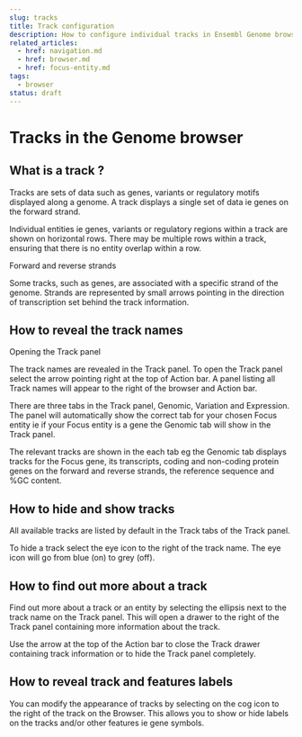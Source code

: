 ```yaml
---
slug: tracks
title: Track configuration
description: How to configure individual tracks in Ensembl Genome browser
related_articles:
  - href: navigation.md
  - href: browser.md
  - href: focus-entity.md
tags:
  - browser
status: draft
---
```


# Tracks in the Genome browser

## What is a track ? 

Tracks are sets of data such as genes, variants or regulatory motifs displayed along a genome. A track displays a single set of data ie genes on the forward strand.

Individual entities ie genes, variants or regulatory regions within a track are shown on horizontal rows. There may be multiple rows within a track, ensuring that there is no entity overlap within a row. 

Forward and reverse strands

Some tracks, such as genes, are associated with a specific strand of the genome. Strands are represented by small arrows pointing in the direction of transcription set behind the track information. 

## How to reveal the track names

Opening the Track panel

The track names are revealed in the Track panel. To open the Track panel select the arrow pointing right at the top of Action bar. A panel listing all Track names will appear to the right of the browser and Action bar. 

There are three tabs in the Track panel, Genomic, Variation and Expression. The panel will automatically show the correct tab for your chosen Focus entity ie if your Focus entity is a gene the Genomic tab will show in the Track panel.

The relevant tracks are shown in the each tab eg the Genomic tab displays tracks for the Focus gene, its transcripts, coding and non-coding protein genes on the forward and reverse strands, the reference sequence and %GC content.

## How to hide and show tracks

All available tracks are listed by default in the Track tabs of the Track panel.

To hide a track select the eye icon to the right of the track name. The eye icon will go from blue (on) to grey (off).

## How to find out more about a track 

Find out more about a track or an entity by selecting the ellipsis next to the track name on the Track panel. This will open a drawer to the right of the Track panel containing more information about the track.

Use the arrow at the top of the Action bar to close the Track drawer containing track information or to hide the Track panel completely.

## How to reveal track and features labels

You can modify the appearance of tracks by selecting on the cog icon to the right of the track on the Browser. This allows you to show or hide labels on the tracks and/or other features ie gene symbols.

